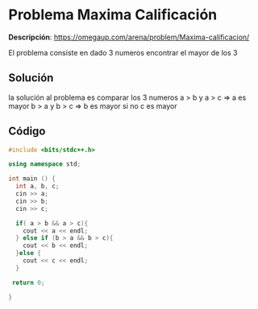 # Problema Maxima Calificación

**Descripción**: https://omegaup.com/arena/problem/Maxima-calificacion/

El problema consiste en dado 3 numeros encontrar el mayor de los 3


## Solución

la solución al problema es comparar los 3 numeros 
a > b y a > c  => a es mayor 
b > a y b > c => b es mayor
si no c es mayor


## Código

```c++
#include <bits/stdc++.h>

using namespace std;

int main () {
  int a, b, c;
  cin >> a;
  cin >> b;
  cin >> c;

  if( a > b && a > c){
    cout << a << endl;
  } else if (b > a && b > c){
    cout << b << endl;
  }else {
    cout << c << endl;
  }

 return 0;

}

```
